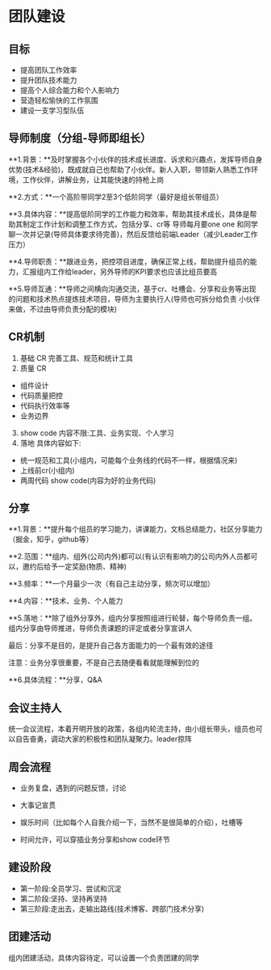 # 团队建设

## 目标

- 提高团队工作效率
- 提升团队技术能力
- 提高个人综合能力和个人影响力
- 营造轻松愉快的工作氛围
- 建设一支学习型队伍

## 导师制度（分组-导师即组长）

**1.背景：**及时掌握各个小伙伴的技术成长进度、诉求和兴趣点，发挥导师自身优势(技术&经验)，既成就自己也帮助了小伙伴。新人入职，带领新人熟悉工作环境，工作伙伴，讲解业务，让其能快速的持枪上岗

**2.方式：**一个高阶带同学2至3个低阶同学（最好是组长带组员）

**3.具体内容：**提高低阶同学的工作能力和效率，帮助其技术成长，具体是帮助其制定工作计划和调整工作方式，包括分享、cr等 导师每月要one one 和同学聊一次并记录(导师具体要求待完善)，然后反馈给前端Leader（减少Leader工作压力）

**4.导师职责：**跟进业务，把控项目进度，确保正常上线，帮助提升组员的能力，汇报组内工作给leader，另外导师的KPI要求也应该比组员要高

**5.导师互通：**导师之间横向沟通交流，基于cr、吐槽会、分享和业务等出现的问题和技术热点提炼技术项目，导师为主要执行人(导师也可拆分给负责 小伙伴来做，不过由导师负责分配的模块)

## CR机制

1. 基础 CR 完善工具、规范和统计工具
2. 质量 CR 
  - 组件设计
  - 代码质量把控
  - 代码执行效率等
  - 业务边界
3. show code 内容不限:工具、业务实现、个人学习
4. 落地 具体内容如下:
  - 统一规范和工具(小组内，可能每个业务线的代码不一样，根据情况来)
  - 上线前cr(小组内)
  - 两周代码 show code(内容为好的业务代码)

## 分享

**1.背景：**提升每个组员的学习能力，讲课能力，文档总结能力，社区分享能力（掘金，知乎，github等）

**2.范围：**组内、组外(公司内外)都可以(有认识有影响力的公司内外人员都可以，邀约后给予一定奖励(物质、精神)

**3.频率：**一个月最少一次（有自己主动分享，频次可以增加）

**4.内容：**技术、业务、个人能力

**5.落地：**除了组外分享外，组内分享按照组进行轮替，每个导师负责一组。组内分享由导师推进，导师负责课题的评定或者分享宣讲人

最后：分享不是目的，是提升自己各方面能力的一个最有效的途径

注意：业务分享很重要，不是自己去随便看看就能理解到位的

**6.具体流程：**分享，Q&A

## 会议主持人

统一会议流程，本着开明开放的政策，各组内轮流主持，由小组长带头，组员也可以自告奋勇，调动大家的积极性和团队凝聚力。leader掠阵

## 周会流程

- 业务复盘，遇到的问题反馈，讨论

- 大事记宣贯

- 娱乐时间（比如每个人自我介绍一下，当然不是很简单的介绍），吐槽等

- 时间允许，可以穿插业务分享和show code环节

## 建设阶段
  - 第一阶段:全员学习、尝试和沉淀
  - 第二阶段:坚持、坚持再坚持
  - 第三阶段:走出去，走输出路线(技术博客、跨部门技术分享)

## 团建活动

组内团建活动，具体内容待定，可以设置一个负责团建的同学
